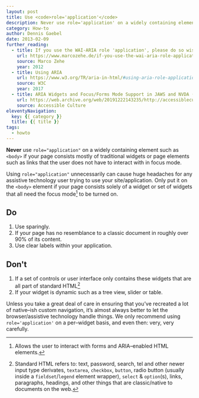 ```yaml
---
layout: post
title: Use <code>role='application'</code>
description: Never use role='application' on a widely containing element body if your page consists mostly of traditional page elements.
category: How-to
author: Dennis Gaebel
date: 2013-02-09
further_reading:
  - title: If you use the WAI-ARIA role 'application', please do so wisely!
    url: https://www.marcozehe.de/if-you-use-the-wai-aria-role-application-please-do-so-wisely/
    source: Marco Zehe
    year: 2012
  - title: Using ARIA
    url: https://www.w3.org/TR/aria-in-html/#using-aria-role-application
    source: W3C
    year: 2017
  - title: ARIA Widgets and Focus/Forms Mode Support in JAWS and NVDA (Internet Archive)
    url: https://web.archive.org/web/20191222143235/http://accessibleculture.org/articles/2012/09/aria-widgets-and-focus-forms-mode-support/
    source: Accessible Culture
eleventyNavigation:
  key: {{ category }}
  title: {{ title }}
tags:
  - howto
---
```


**Never** use `role="application"` on a widely containing element such as `<body>` if your page consists mostly of traditional widgets or page elements such as links that the user does not have to interact with in focus mode.

Using `role="application"` unnecessarily can cause huge headaches for any assistive technology user trying to use your site/application. Only put it on the `<body>` element if your page consists solely of a widget or set of widgets that all need the focus mode[^1] to be turned on.


## Do

1. Use sparingly.
1. If your page has no resemblance to a classic document in roughly over 90% of its content.
1. Use clear labels within your application.


## Don't

1. If a set of controls or user interface only contains these widgets that are all part of standard HTML[^2]
1. If your widget is dynamic such as a tree view, slider or table.

Unless you take a great deal of care in ensuring that you&rsquo;ve recreated a lot of native&ndash;ish custom navigation, it&rsquo;s almost always better to let the browser/assistive technology handle things. We only recommend using <code>role='application'</code> on a per&ndash;widget basis, and even then: very, very carefully.

[^1]: Allows the user to interact with forms and ARIA&ndash;enabled HTML elements.
[^2]: Standard HTML refers to: text, password, search, tel and other newer input type derivates, `textarea`, `checkbox`, `button`, radio button (usually inside a `fieldset`/`legend` element wrapper), `select` &amp; `option`(s), links, paragraphs, headings, and other things that are classic/native to documents on the web.
